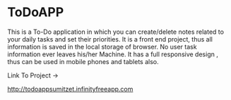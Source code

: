 # ToDoAPP
This is a To-Do application in which you can create/delete notes related to your daily tasks and set their priorities. It is a front end project, thus all information is saved in the local storage of browser. No user task information ever leaves his/her Machine. It has a full responsive design , thus can be used in mobile phones and tablets also.


Link To Project ->

http://todoappsumitzet.infinityfreeapp.com
